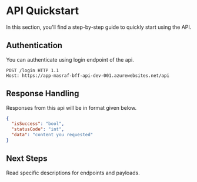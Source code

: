 # API Quickstart

<!-- This document describes how to start using your API: authorization, authentication, accessing API resources. -->
In this section, you'll find a step-by-step guide to quickly start using the API.

## Authentication

You can authenticate using login endpoint of the api.

```http
POST /login HTTP 1.1
Host: https://app-masraf-bff-api-dev-001.azurewebsites.net/api
```

## Response Handling

Responses from this api will be in format given below.

```json
{
  "isSuccess": "bool",
  "statusCode": "int",
  "data": "content you requested"
}
```

## Next Steps
Read specific descriptions for endpoints and payloads.